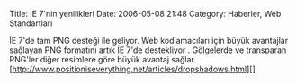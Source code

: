Title: İE 7&#039;nin yenilikleri
Date: 2006-05-08 21:48
Category: Haberler, Web Standartları

İE 7'de tam PNG desteği ile geliyor. Web kodlamacıları için büyük
avantajlar sağlayan PNG formatını artık İE 7'de destekliyor . Gölgelerde
ve transparan PNG'ler diğer resimlere göre büyük avantaj sağlar.
[http://www.positioniseverything.net/articles/dropshadows.html][]

  [http://www.positioniseverything.net/articles/dropshadows.html]: http://www.positioniseverything.net/articles/dropshadows.html
    "İE 7'nin yenilikleri"
